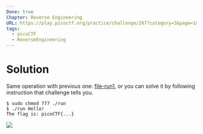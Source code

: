 ```yaml
---
Done: true
Chapter: Reverse Engineering
URL: https://play.picoctf.org/practice/challenge/267?category=3&page=1&search=file
tags:
  - picoCTF
  - ReverseEngineering
---
```


# Solution

Same operation with previous one: [file-run1](./file-run1.md), or you can solve it by following instruction that challenge tells you.

```
$ sudo chmod 777 ./run
$ ./run Hello!
The flag is: picoCTF{...}
```

![](https://i.imgur.com/ZW9PaYv.png)
